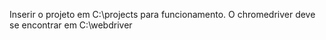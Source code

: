 Inserir o projeto em C:\\projects para funcionamento.
O chromedriver deve se encontrar em C:\\webdriver
